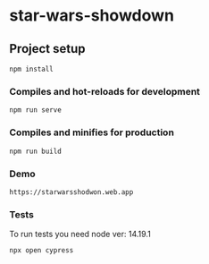 # star-wars-showdown

## Project setup

```
npm install
```

### Compiles and hot-reloads for development

```
npm run serve
```

### Compiles and minifies for production

```
npm run build
```

### Demo

```
https://starwarsshodwon.web.app
```

### Tests

To run tests you need node ver: 14.19.1

```
npx open cypress
```
